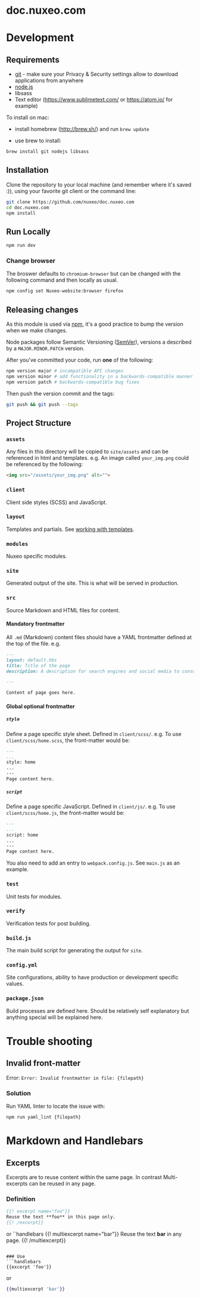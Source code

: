 # doc.nuxeo.com

# Development

## Requirements
- [git](https://git-scm.com/) - make sure your Privacy & Security settings allow to download applications from anywhere
- [node.js](https://nodejs.org)
- libsass
- Text editor (https://www.sublimetext.com/ or https://atom.io/ for example)

To install on mac:
- install homebrew (http://brew.sh/) and run ```brew update```

- use brew to install:
```bash
brew install git nodejs libsass
```

## Installation
Clone the repository to your local machine (and remember where it's saved :)), using your favorite git client or the command line:
```bash
git clone https://github.com/nuxeo/doc.nuxeo.com
cd doc.nuxeo.com
npm install
```

## Run Locally
```bash
npm run dev
```

### Change browser
The broswer defaults to `chromium-browser` but can be changed with the following command and then locally as usual.
```bash
npm config set Nuxeo-website:browser firefox
```

## Releasing changes
As this module is used via [npm](https://www.npmjs.com/), it's a good practice to bump the version when we make changes.

Node packages follow Semantic Versioning ([SemVer](http://semver.org/)), versions a described by a `MAJOR.MINOR.PATCH` version.

After you've committed your code, run **one** of the following:
```bash
npm version major # incompatible API changes
npm version minor # add functionality in a backwards-compatible manner
npm version patch # backwards-compatible bug fixes
```
Then push the version commit and the tags:
```bash
git push && git push --tags
```


## Project Structure
### `assets`
Any files in this directory will be copied to `site/assets` and can be referenced in html and templates. e.g. An image called `your_img.png` could be referenced by the following:
```html
<img src="/assets/your_img.png" alt="">
```

### `client`
Client side styles (SCSS) and JavaScript.

### `layout`
Templates and partials. See [working with templates](./docs/layouts.md).

### `modules`
Nuxeo specific modules.

### `site`
Generated output of the site. This is what will be served in production.

### `src`
Source Markdown and HTML files for content.

#### Mandatory frontmatter
All `.md` (Markdown) content files should have a YAML frontmatter defined at the top of the file. e.g.

```md
---
layout: default.hbs
title: Title of the page
description: A description for search engines and social media to consume.

---

Content of page goes here.
```

#### Global optional frontmatter
##### `style`
Define a page specific style sheet. Defined in `client/scss/`. e.g. To use `client/scss/home.scss`, the front-matter would be:
```md
---
...
style: home
...
---
Page content here.
```
##### `script`
Define a page specific JavaScript. Defined in `client/js/`. e.g. To use `client/scss/home.js`, the front-matter would be:
```md
---
...
script: home
...
---
Page content here.
```

You also need to add an entry to `webpack.config.js`. See `main.js` as an example.


### `test`
Unit tests for modules.

### `verify`
Verification tests for post building.

### `build.js`
The main build script for generating the output for `site`.

### `config.yml`
Site configurations, ability to have production or development specific values.

### `package.json`
Build processes are defined here. Should be relatively self explanatory but anything special will be explained here.

# Trouble shooting
## Invalid front-matter
Error: `Error: Invalid frontmatter in file: {filepath}`

### Solution
Run YAML linter to locate the issue with:

`npm run yaml_lint {filepath}`

# Markdown and Handlebars
## Excerpts
Excerpts are to reuse content within the same page. In contrast Multi-excerpts can be reused in any page.
### Definition
```handlebars
{{! excerpt name="foo"}}
Reuse the text **foo** in this page only.
{{! /excerpt}}
```
or
``handlebars
{{! multiexcerpt name="bar"}}
Reuse the text **bar** in any page.
{{! /multiexcerpt}}
```

### Use
```handlebars
{{excerpt 'foo'}}
```
or
```handlebars
{{multiexcerpt 'bar'}}
```

